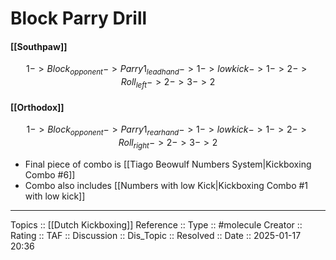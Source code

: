 # Block Parry Drill

#### [[Southpaw]]
$$
1 -> Block_{opponent} -> Parry1_{lead hand} -> 1 -> low kick -> 1 -> 2 -> Roll_{left} -> 2 -> 3 -> 2
$$
#### [[Orthodox]]
$$
1 -> Block_{opponent} -> Parry1_{rear hand} -> 1 -> low kick -> 1 -> 2 -> Roll_{right} -> 2 -> 3 -> 2
$$

- Final  piece of combo is [[Tiago Beowulf Numbers System|Kickboxing Combo #6]]
- Combo also includes [[Numbers with low Kick|Kickboxing Combo #1 with low kick]]
---
Topics ::  [[Dutch Kickboxing]] 
Reference ::
Type :: #molecule
Creator ::
Rating ::
TAF ::
Discussion ::
Dis_Topic :: 
Resolved ::
Date :: 2025-01-17 20:36

